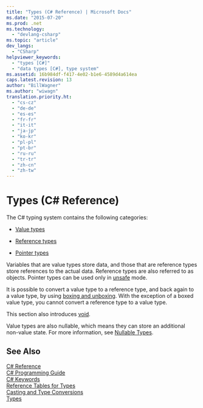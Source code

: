 ```yaml
---
title: "Types (C# Reference) | Microsoft Docs"
ms.date: "2015-07-20"
ms.prod: .net
ms.technology: 
  - "devlang-csharp"
ms.topic: "article"
dev_langs: 
  - "CSharp"
helpviewer_keywords: 
  - "types [C#]"
  - "data types [C#], type system"
ms.assetid: 16b984df-f417-4e02-b1e6-4589d4a614ea
caps.latest.revision: 13
author: "BillWagner"
ms.author: "wiwagn"
translation.priority.ht: 
  - "cs-cz"
  - "de-de"
  - "es-es"
  - "fr-fr"
  - "it-it"
  - "ja-jp"
  - "ko-kr"
  - "pl-pl"
  - "pt-br"
  - "ru-ru"
  - "tr-tr"
  - "zh-cn"
  - "zh-tw"
---
```

# Types (C# Reference)
The C# typing system contains the following categories:  
  
-   [Value types](../../../csharp/language-reference/keywords/value-types.md)  
  
-   [Reference types](../../../csharp/language-reference/keywords/reference-types.md)  
  
-   [Pointer types](../../../csharp/programming-guide/unsafe-code-pointers/pointer-types.md)  
  
 Variables that are value types store data, and those that are reference types store references to the actual data. Reference types are also referred to as objects. Pointer types can be used only in [unsafe](../../../csharp/language-reference/keywords/unsafe.md) mode.  
  
 It is possible to convert a value type to a reference type, and back again to a value type, by using [boxing and unboxing](../../../csharp/programming-guide/types/boxing-and-unboxing.md). With the exception of a boxed value type, you cannot convert a reference type to a value type.  
  
 This section also introduces [void](../../../csharp/language-reference/keywords/void.md).  
  
 Value types are also nullable, which means they can store an additional non-value state. For more information, see [Nullable Types](../../../csharp/programming-guide/nullable-types/index.md).  
  
## See Also  
 [C# Reference](../../../csharp/language-reference/index.md)   
 [C# Programming Guide](../../../csharp/programming-guide/index.md)   
 [C# Keywords](../../../csharp/language-reference/keywords/index.md)   
 [Reference Tables for Types](../../../csharp/language-reference/keywords/reference-tables-for-types.md)   
 [Casting and Type Conversions](../../../csharp/programming-guide/types/casting-and-type-conversions.md)   
 [Types](../../../csharp/programming-guide/types/index.md)